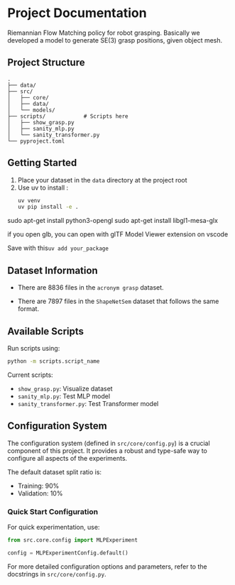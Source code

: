 # Project Documentation

Riemannian Flow Matching policy for robot grasping. Basically we developed a model to generate SE(3) grasp positions, given object mesh.




## Project Structure

```
.
├── data/
├── src/
│   ├── core/
│   ├── data/
│   └── models/
├── scripts/            # Scripts here
│   ├── show_grasp.py
│   ├── sanity_mlp.py
│   └── sanity_transformer.py
└── pyproject.toml
```

## Getting Started

1. Place your dataset in the `data` directory at the project root
2. Use uv to install :
   ```bash
   uv venv
   uv pip install -e .
   ```

sudo apt-get install python3-opengl
sudo apt-get install libgl1-mesa-glx

if you open glb, you can open with glTF Model Viewer extension on vscode

Save with this`uv add your_package`

## Dataset Information

- There are 8836 files in the `acronym grasp` dataset.

- There are 7897 files in the `ShapeNetSem` dataset that follows the same format.

## Available Scripts

Run scripts using:

```bash
python -m scripts.script_name
```

Current scripts:

- `show_grasp.py`: Visualize dataset
- `sanity_mlp.py`: Test MLP model
- `sanity_transformer.py`: Test Transformer model

## Configuration System

The configuration system (defined in `src/core/config.py`) is a crucial component of this project. It provides a robust and type-safe way to configure all aspects of the experiments.

The default dataset split ratio is:

- Training: 90%
- Validation: 10%

### Quick Start Configuration

For quick experimentation, use:

```python
from src.core.config import MLPExperiment

config = MLPExperimentConfig.default()
```

For more detailed configuration options and parameters, refer to the docstrings in `src/core/config.py`.
